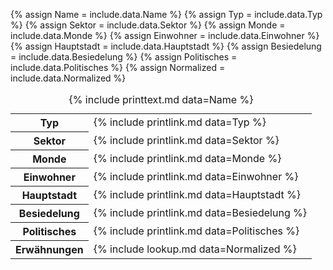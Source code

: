 {% assign Name = include.data.Name %}
{% assign Typ = include.data.Typ %}
{% assign Sektor = include.data.Sektor %}
{% assign Monde = include.data.Monde %}
{% assign Einwohner = include.data.Einwohner %}
{% assign Hauptstadt = include.data.Hauptstadt %}
{% assign Besiedelung = include.data.Besiedelung %}
{% assign Politisches = include.data.Politisches %}
{% assign Normalized = include.data.Normalized %}
<table>
    <caption>{% include printtext.md data=Name %}</caption>
    <tbody>
        <tr><th>Typ</th><td>{% include printlink.md data=Typ %}</td></tr>
        <tr><th>Sektor</th><td>{% include printlink.md data=Sektor %}</td></tr>
        <tr><th>Monde</th><td>{% include printlink.md data=Monde %}</td></tr>
        <tr><th>Einwohner</th><td>{% include printlink.md data=Einwohner %}</td></tr>
        <tr><th>Hauptstadt</th><td>{% include printlink.md data=Hauptstadt %}</td></tr>
        <tr><th>Besiedelung</th><td>{% include printlink.md data=Besiedelung %}</td></tr>
        <tr><th>Politisches</th><td>{% include printlink.md data=Politisches %}</td></tr>
        <tr><th>Erwähnungen</th><td>{% include lookup.md data=Normalized %}</td></tr>
    </tbody>
</table>
